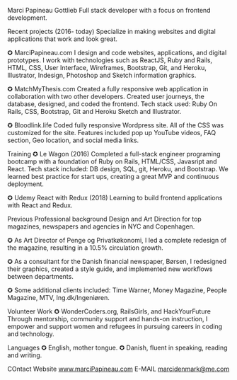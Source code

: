 Marci Papineau Gottlieb
Full stack developer with a focus on frontend development.

Recent projects (2016- today)
Specialize in making websites and digital applications that work and look great.

✪ MarciPapineau.com
I design and code websites, applications, and digital prototypes. I work with technologies such as ReactJS, Ruby and Rails, HTML, CSS, User Interface, Wireframes, Bootstrap, Git, and Heroku, Illustrator, Indesign, Photoshop and Sketch information graphics.

✪ MatchMyThesis.com
Created a fully responsive web application in collaboration with two other developers. Created user journeys, the database, designed, and coded the frontend. Tech stack used: Ruby On Rails, CSS, Bootstrap, Git and Heroku Sketch and Illustrator.

✪ Bloodlink.life
Coded fully responsive Wordpress site. All of the CSS was customized for the site. Features included pop up YouTube videos, FAQ section, Geo location, and social media links.

Training
✪ Le Wagon (2016)
Completed a full-stack engineer programing bootcamp with a foundation of Ruby on Rails, HTML/CSS, Javasript and React. Tech stack included: DB design, SQL, git, Heroku, and Bootstrap.
We learned best practice for start ups, creating a great MVP and continuous deployment.

✪ Udemy React with Redux (2018) Learning to build frontend applications with React and Redux.

Previous Professional background
Design and Art Direction for top magazines, newspapers and agencies in NYC and Copenhagen.

✪ As Art Director of Penge og Privatkøkonomi, I led a complete redesign of the magazine, resulting in a
10.5% circulation growth.

✪ As a consultant for the Danish financial newspaper, Børsen, I redesigned their graphics, created a style guide, and implemented new workflows between departments.

✪ Some additional clients included: Time Warner, Money Magazine, People Magazine, MTV, Ing.dk/Ingeniøren.

Volunteer Work
✪ WonderCoders.org, RailsGirls, and HackYourFuture
Through mentorship, community support and hands-on instruction, I empower and support women and refugees in pursuing careers in coding and technology.

Languages
✪ English, mother tongue. ✪ Danish, fluent in speaking, reading and writing.

COntact
Website www.marciPapineau.com
E-MAIL marcidenmark@me.com
